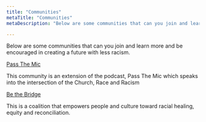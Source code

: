 ```yaml
---
title: "Communities"
metaTitle: "Communities"
metaDescription: "Below are some communities that can you join and learn more and be encouraged in creating a future with less racism."

---
```


Below are some communities that can you join and learn more and be encouraged in creating a future with less racism.


[Pass The Mic](https://www.facebook.com/groups/RAANpassthemic/)

This community is an extension of the podcast, Pass The Mic which speaks into the intersection of the Church, Race and Racism

[Be the Bridge](https://www.facebook.com/beabridgebuilder/)

This is a coalition that empowers people and culture toward racial healing, equity and reconciliation.








